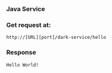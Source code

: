 ### Java Service

### Get request at:

```
http://[URL][port]/dark-service/hello
```

### Response
```
Hello World!
```
